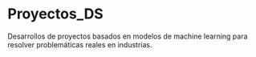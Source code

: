 # Proyectos_DS
Desarrollos de proyectos basados en modelos de machine learning para resolver problemáticas reales en industrias. 
